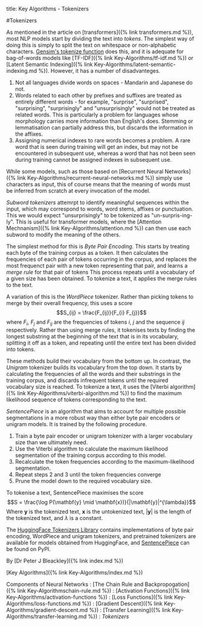 title: Key Algorithms - Tokenizers

#Tokenizers

As mentioned in the article on [transformers]({% link transformers.md %}), most NLP models start by dividing the text into *tokens*. The simplest way of doing this is simply to split the text on whitespace or non-alphabetic characters. [Gensim's tokenize function](https://radimrehurek.com/gensim/utils.html#gensim.utils.tokenize) does this, and it is adequate for bag-of-words models like [TF-IDF]({% link Key-Algorithms/tf-idf.md %}) or [Latent Semantic Indexing]({% link Key-Algorithms/latent-semantic-indexing.md %}). However, it has a number of disadvanteges.

1. Not all languages divide words on spaces - Mandarin and Japanese do not.
2. Words related to each other by prefixes and suffixes are treated as entirely different words - for example, "surprise", "surprised", "surprising", "surprisingly"  and "unsurprisingly" would not be treated as related words. This is particularly a problem for languages whose morphology carries more information than English's does. Stemming or lemmatisation can partially address this, but discards the information in the affixes.
3. Assigning numerical indexes to rare words becomes a problem. A rare word that is seen during training will get an index, but may not be encountered in subsequent use, whereas a word that has not been seen during training cannot be assigned indexes in subsequent use.

While some models, such as those based on [Recurrent Neural Networks]({% link Key-Algorithms/recurrent-neural-networks.md %}) simply use characters as input, this of course means that the meaning of words must be inferred from scratch at every invocation of the model. 

*Subword tokenizers* attemrpt to identify meaningful sequences within the input, which may correspond to words, word stems, affixes or punctuation. This we would expect "unsurprisingly" to be tokenized as "un-surpris-ing-ly". This is useful for transformer models, where the [Attention Mechnanism]({% link Key-Algorithms/attention.md %}) can then use each subword to modify the meaning of the others.

The simplest method for this is *Byte Pair Encoding*. This starts by treating each byte of the training corpus as a token. It then calculates the frequencies of each pair of tokens occurring in the corpus, and replaces the most frequenct pair with a new token representing that pair, and learns a *merge rule* for that pair of tokens This process repeats until a vocabulary of a given size has been obtained. To tokenize a text, it applies the merge rules to the text.

A variation of this is the *WordPiece* tokenizer. Rather than picking tokens to merge by their overall frequency, this uses a score 
$$S_{ij} = \frac{F_{ij}}{F_{i} F_{j}}$$ where $F_{i}$, $F_{j}$ and $F_{ij}$ are the frequencies of tokens $i$, $j$ and the sequence $ij$ respectively. Rather than using merge rules, it tokenises texts by finding the longest substring at the beginning of the text that is in its vocabulary, splitting it off as a token, and repeating until the entire text has been divided into tokens.

These methods build their vocabulary from the bottom up. In contrast, the *Unigram* tokenizer builds its vocabulary from the top down. It starts by calculating the frequencies of all the words and their substrings in the training corpus, and discards infrequent tokens until the required vocabulary size is reached. To tokenize a text, it uses the [Viterbi algorithm]({% link Key-Algorithms/viterbi-algorithm.md %}) to find the maximum likelihood sequence of tokens corresponding to the text.

*SentencePiece* is an algorithm that aims to account for multiple possible segmentations in a more robust way than either byte pair encoders or unigram models. It is trained by the following procedure.

1. Train a byte pair encoder or unigram tokenizer with a larger vocabulary size than we ultimately need.
2. Use the Viterbi algorithm to calculate the maximum likelihood segmentation of the training corpus according to this model.
3. Recalculate the token frequencies according to the maximum-likelihood segmentation.
4. Repeat steps 2 and 3 until the token frequencies converge
5. Prune the model down to the required vocabulary size.

To tokenise a text, SentencePiece maximises the score
$$S = \frac{\log P(\mathbf{y} \mid \mathbf{x})}{|\mathbf{y}|^{\lambda}}$$
Where $\mathbf{y}$ is the tokenized text, $\mathbf{x}$ is the untokenized text, $|\mathbf{y}|$ is the length of the tokenized text, and $\lambda$ is a constant. 


The [HuggingFace Tokenizers Library](https://huggingface.co/docs/tokenizers/index) contains implementations of byte pair encoding, WordPiece and unigram tokenizers, and pretrained tokenizers are available for models obtained from HuggingFace, and [SentencePiece](https://pypi.org/project/sentencepiece/) can be found on PyPI.

By [Dr Peter J Bleackley]({% link index.md %})
 
 [Key Algorithms]({% link Key-Algorithms/index.md %})
 
 Components of Neural Networks
 : [The Chain Rule and Backpropogation]({% link Key-Algorithmschain-rule.md %})
 : [Activation Functions]({% link Key-Algorithms/activation-functions %})
 : [Loss Functions]({% link Key-Algorithms/loss-functions.md %})
 : [Gradient Descent]({% link Key-Algorithms/gradient-descent.md %})
 : [Transfer Learning]({% link Key-Algorithms/transfer-learning.md %})
 : *Tokenizers*
